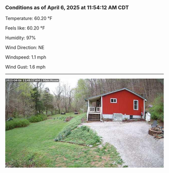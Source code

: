 ### Conditions as of April 6, 2025 at 11:54:12 AM CDT 

Temperature: 60.20 &deg;F

Feels like: 60.20 &deg;F

Humidity: 97%

Wind Direction: NE

Windspeed: 1.1 mph

Wind Gust: 1.6 mph

---

<img src="./images/latest.jpeg"/>

